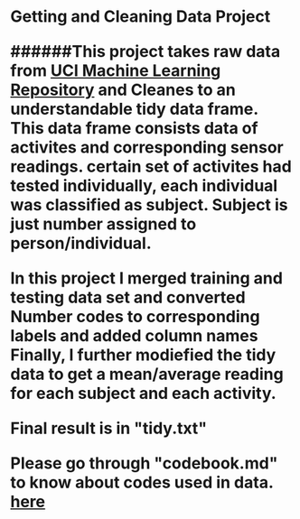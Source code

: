 
<h1> Getting and Cleaning Data Project

######This project takes raw data from [UCI Machine Learning Repository](http://archive.ics.uci.edu/ml/datasets/Human+Activity+Recognition+Using+Smartphones) and Cleanes to an understandable tidy data frame.  This data frame consists data of activites and corresponding sensor readings. certain set of activites had tested individually, each individual was classified as subject. Subject is just number assigned to person/individual.

In this project I merged training and testing data set and converted Number codes to corresponding labels and added column names
Finally, I further modiefied the tidy data to get a mean/average reading for each subject and each activity.

Final result is in "tidy.txt"

Please go through "codebook.md" to know about codes used in data. [here](https://github.com/kumreddy91/Getting-and-Cleaning-Data-Coursera/blob/master/codebook.md)
